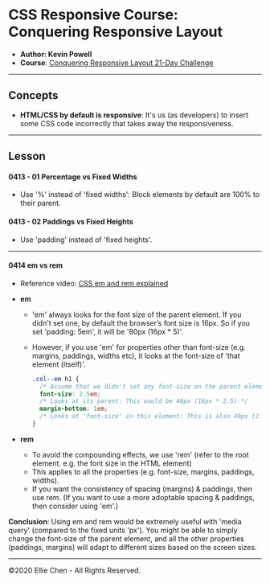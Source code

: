 # CSS Responsive Course: Conquering Responsive Layout

- **Author: Kevin Powell**
- **Course**: [Conquering Responsive Layout 21-Day Challenge](https://courses.kevinpowell.co/courses/conquering-responsive-layouts/)
<!-- - **Written Material**:
- **Repo**:
- **Topics covered**: -->

---

## Concepts

- **HTML/CSS by default is responsive**: It's us (as developers) to insert some CSS code incorrectly that takes away the responsiveness.

---

## Lesson

#### 0413 - 01 Percentage vs Fixed Widths

- Use '%' instead of 'fixed widths': Block elements by default are 100% to their parent.

#### 0413 - 02 Paddings vs Fixed Heights

- Use 'padding' instead of 'fixed heights'.

---

#### 0414 em vs rem

- Reference video: [CSS em and rem explained](https://www.youtube.com/watch?v=_-aDOAMmDHI&feature=youtu.be)

- **em**

  - 'em' always looks for the font size of the parent element. If you didn't set one, by default the browser’s font size is 16px. So if you set 'padding: 5em', it will be '80px (16px \* 5)'.
  - However, if you use 'em' for properties other than font-size (e.g. margins, paddings, widths etc), it looks at the font-size of 'that element (itself)'.

    ```css
    .col--em h1 {
      /* Assume that we didn't set any font-size on the parent element (16px by default) */
      font-size: 2.5em;
      /* Looks at its parent: This would be 40px (16px * 2.5) */
      margin-bottom: 1em;
      /* Looks at 'font-size' in this element: This is also 40px (2.5em * 1) */
    }
    ```

- **rem**
  - To avoid the compounding effects, we use 'rem' (refer to the root element. e.g. the font size in the HTML element)
  - This applies to all the properties (e.g. font-size, margins, paddings, widths).
  - If you want the consistency of spacing (margins) & paddings, then use rem. (If you want to use a more adoptable spacing & paddings, then consider using 'em'.)

**Conclusion**: Using em and rem would be extremely useful with 'media query' (compared to the fixed units 'px'). You might be able to simply change the font-size of the parent element, and all the other properties (paddings, margins) will adapt to different sizes based on the screen sizes.

---

©2020 Ellie Chen - All Rights Reserved.
